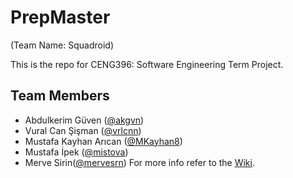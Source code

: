 # PrepMaster
(Team Name: Squadroid)

This is the repo for CENG396: Software Engineering Term Project.

## Team Members
* Abdulkerim Güven ([@akgvn](https://github.com/akgvn/))
* Vural Can Şişman ([@vrlcnn](https://github.com/vrlcnn/))
* Mustafa Kayhan Arıcan ([@MKayhan8](https://github.com/Mkayhan8/))
* Mustafa İpek ([@mistova](https://github.com/mistova/))
* Merve Sirin([@mervesrn](https://github.com/mervesrn/))
For more info refer to the [Wiki](https://github.com/akgvn/PrepMaster/wiki).
